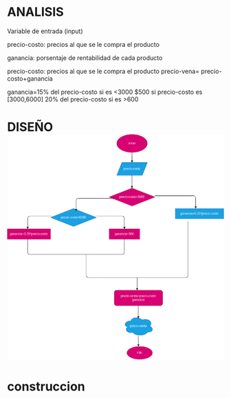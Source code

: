 # ANALISIS

Variable de entrada (input)

precio-costo: precios al que se le compra el producto

ganancia: porsentaje de rentabilidad de cada producto

precio-costo: precios al que se le compra el producto
             precio-vena= precio-costo+ganancia

ganancia=15% del precio-costo si es <3000                                                          $500 si precio-costo es [3000,6000]                                                                                               20% del precio-costo si es >600                                                                         

 # DISEÑO ![Diagrama de flijo](diagrama.png "diagrama de flujo")


 # construccion 